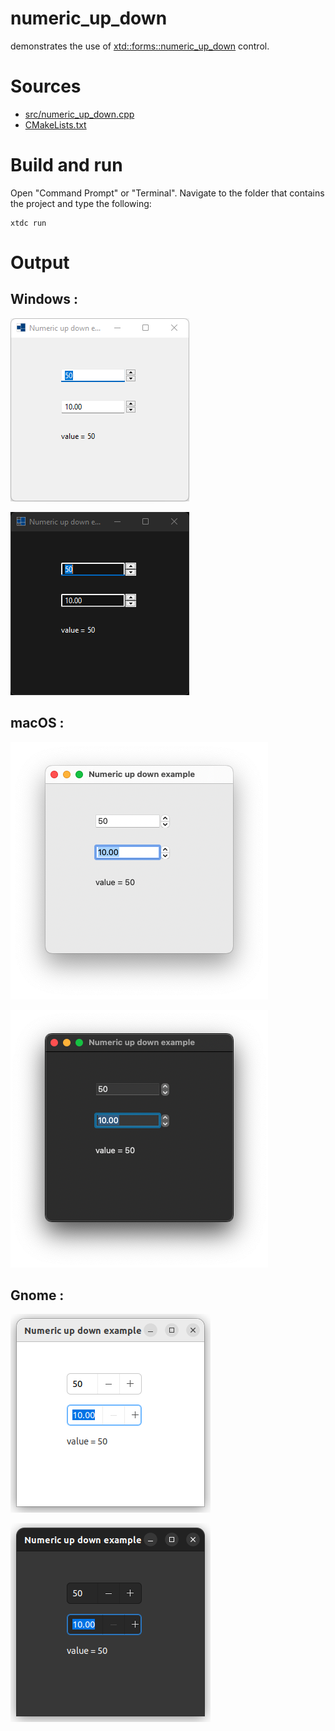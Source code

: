 # numeric_up_down

demonstrates the use of [xtd::forms::numeric_up_down](https://gammasoft71.github.io/xtd/reference_guides/latest/classxtd_1_1forms_1_1numeric__up__down.html) control.

# Sources

* [src/numeric_up_down.cpp](src/numeric_up_down.cpp)
* [CMakeLists.txt](CMakeLists.txt)

# Build and run

Open "Command Prompt" or "Terminal". Navigate to the folder that contains the project and type the following:

```shell
xtdc run
```

# Output

## Windows :

![Screenshot](../../../../docs/pictures/examples/numeric_up_down_w.png)

![Screenshot](../../../../docs/pictures/examples/numeric_up_down_wd.png)

## macOS :

![Screenshot](../../../../docs/pictures/examples/numeric_up_down_m.png)

![Screenshot](../../../../docs/pictures/examples/numeric_up_down_md.png)

## Gnome :

![Screenshot](../../../../docs/pictures/examples/numeric_up_down_g.png)

![Screenshot](../../../../docs/pictures/examples/numeric_up_down_gd.png)
